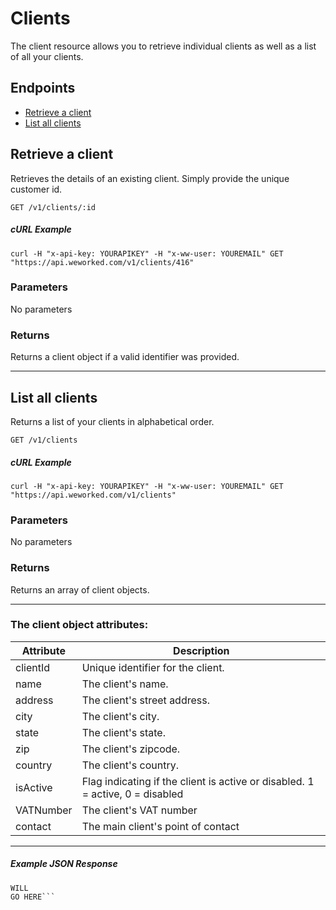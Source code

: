 
# Clients
The client resource allows you to retrieve individual clients as well as a list of all your clients.

## Endpoints
* [Retrieve a client](#retrieve-a-client)
* [List all clients](#list-all-clients)

## Retrieve a client
Retrieves the details of an existing client. Simply provide the unique customer id.

`GET /v1/clients/:id`

##### cURL Example
`curl -H "x-api-key: YOURAPIKEY" -H "x-ww-user: YOUREMAIL" GET "https://api.weworked.com/v1/clients/416"`

### Parameters
No parameters

### Returns
Returns a client object if a valid identifier was provided. 

-------------

## List all clients
Returns a list of your clients in alphabetical order.

`GET /v1/clients`

##### cURL Example
`curl -H "x-api-key: YOURAPIKEY" -H "x-ww-user: YOUREMAIL" GET "https://api.weworked.com/v1/clients"`

### Parameters
No parameters

### Returns
Returns an array of client objects.

-------------

### The client object attributes:

| Attribute  | Description   |
| ---------- | ------------- |
| clientId   | Unique identifier for the client.  |
| name       | The client's name.  |
| address    | The client's street address. |
| city       | The client's city.  |
| state      | The client's state.  |
| zip        | The client's zipcode.  |
| country    | The client's country.  |
| isActive   | Flag indicating if the client is active or disabled. 1 = active, 0 = disabled  |
| VATNumber  | The client's VAT number  |
| contact    | The main client's point of contact  |

-------------

##### Example JSON Response
```SAMPLE RESPONSE
WILL
GO HERE```


